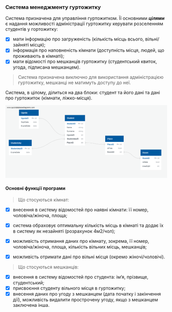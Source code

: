 ### Система менеджменту гуртожитку

Система призначена для управління гуртожитком. Її основними ***цілями*** є надання можливості адміністрації гуртожитку керувати розселенням студентів у гортожитку:

- [x] мати інформацію про загруженість (кількість місць всього, вільні/зайняті місця); 
- [x] інформація про наповненість кімнати (доступність місця, людей, що проживають в кімнаті); 
- [x] мати відомості про мешканців гуртожитку (студентський квиток, угода, підписана мешканцем).

> Система призначена виключно для використання адміністрацією гуртожитку, мешканці не матимуть доступу до неї.

Система, в цілому, ділиться на два блоки: студент та його дані та дані про гуртожиток (кімнати, ліжко-місця).

![img](img/diagram.png)

#### Основні функції програми

> Що стосуються кімнат:
- [x] внесення в систему відомостей про наявні кімнати: її номер, чоловіча/жіноча, площа;
- [x] система обраховує оптимальну кількість місць в кімнаті та додає їх в систему як незайняті (розрахунок 4м2/чол);
- [x] можливість отримання даних про кімнату, зокрема, її номер, чоловіча/жіноча, площа, кількість вільних місць, мешканців;
- [x] можливість отримати дані про вільні місця (окремо жіночі/чоловічі).


> Що стосуються мешканців:
- [x] внесення в систему відомостей про студента: ім’я, прізвище, студентський;
- [x] присвоєння студенту вільного місця в гуртожитку;
- [x] внесення даних про угоду з мешканцем (дата початку і закінчення дії), можливість видалити прострочену угоду, якщо з мешканцем заключена інша.
